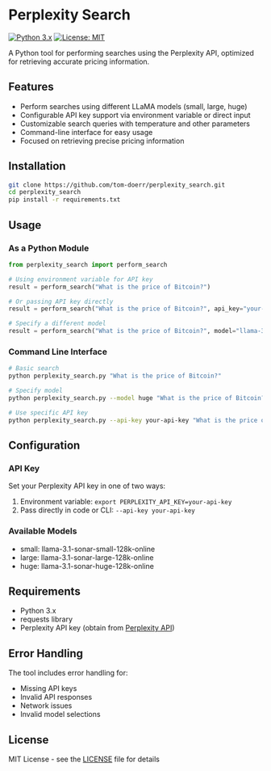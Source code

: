 # Perplexity Search

[![Python 3.x](https://img.shields.io/badge/python-3.x-blue.svg)](https://www.python.org/downloads/)
[![License: MIT](https://img.shields.io/badge/License-MIT-yellow.svg)](https://opensource.org/licenses/MIT)

A Python tool for performing searches using the Perplexity API, optimized for retrieving accurate pricing information.

## Features

- Perform searches using different LLaMA models (small, large, huge)
- Configurable API key support via environment variable or direct input
- Customizable search queries with temperature and other parameters
- Command-line interface for easy usage
- Focused on retrieving precise pricing information

## Installation

```bash
git clone https://github.com/tom-doerr/perplexity_search.git
cd perplexity_search
pip install -r requirements.txt
```

## Usage

### As a Python Module

```python
from perplexity_search import perform_search

# Using environment variable for API key
result = perform_search("What is the price of Bitcoin?")

# Or passing API key directly
result = perform_search("What is the price of Bitcoin?", api_key="your-api-key")

# Specify a different model
result = perform_search("What is the price of Bitcoin?", model="llama-3.1-sonar-huge-128k-online")
```

### Command Line Interface

```bash
# Basic search
python perplexity_search.py "What is the price of Bitcoin?"

# Specify model
python perplexity_search.py --model huge "What is the price of Bitcoin?"

# Use specific API key
python perplexity_search.py --api-key your-api-key "What is the price of Bitcoin?"
```

## Configuration

### API Key

Set your Perplexity API key in one of two ways:
1. Environment variable: `export PERPLEXITY_API_KEY=your-api-key`
2. Pass directly in code or CLI: `--api-key your-api-key`

### Available Models

- small: llama-3.1-sonar-small-128k-online
- large: llama-3.1-sonar-large-128k-online
- huge: llama-3.1-sonar-huge-128k-online

## Requirements

- Python 3.x
- requests library
- Perplexity API key (obtain from [Perplexity API](https://docs.perplexity.ai/))

## Error Handling

The tool includes error handling for:
- Missing API keys
- Invalid API responses
- Network issues
- Invalid model selections

## License

MIT License - see the [LICENSE](LICENSE) file for details
